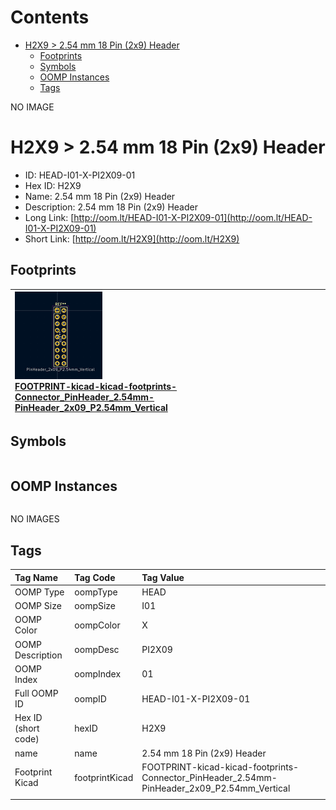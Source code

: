 



Contents
========

* [H2X9 > 2.54 mm 18 Pin (2x9) Header](#h2x9--254-mm-18-pin-2x9-header)
	* [Footprints](#footprints)
	* [Symbols](#symbols)
	* [OOMP Instances](#oomp-instances)
	* [Tags](#tags)
  
NO IMAGE  
# H2X9 > 2.54 mm 18 Pin (2x9) Header

- ID: HEAD-I01-X-PI2X09-01
- Hex ID: H2X9
- Name: 2.54 mm 18 Pin (2x9) Header
- Description: 2.54 mm 18 Pin (2x9) Header
- Long Link: [http://oom.lt/HEAD-I01-X-PI2X09-01](http://oom.lt/HEAD-I01-X-PI2X09-01)
- Short Link: [http://oom.lt/H2X9](http://oom.lt/H2X9)

## Footprints
  

|[![](https://raw.githubusercontent.com/oomlout/oomlout_OOMP_eda_V2/main/FOOTPRINT/kicad/kicad-footprints/Connector_PinHeader_2.54mm/PinHeader_2x09_P2.54mm_Vertical/image_140.png)<br>FOOTPRINT-kicad-kicad-footprints-Connector_PinHeader_2.54mm-PinHeader_2x09_P2.54mm_Vertical](https://github.com/oomlout/oomlout_OOMP_eda_V2/tree/main/FOOTPRINT/kicad/kicad-footprints/Connector_PinHeader_2.54mm/PinHeader_2x09_P2.54mm_Vertical/)|||
| :--- | :--- | :--- |

## Symbols
  

||||
| :--- | :--- | :--- |

## OOMP Instances
  

||||
| :--- | :--- | :--- |
  
NO IMAGES  
## Tags
  

|Tag Name|Tag Code|Tag Value|
| :--- | :--- | :--- |
|OOMP Type|oompType|HEAD|
|OOMP Size|oompSize|I01|
|OOMP Color|oompColor|X|
|OOMP Description|oompDesc|PI2X09|
|OOMP Index|oompIndex|01|
|Full OOMP ID|oompID|HEAD-I01-X-PI2X09-01|
|Hex ID (short code)|hexID|H2X9|
|name|name|2.54 mm 18 Pin (2x9) Header|
|Footprint Kicad|footprintKicad|FOOTPRINT-kicad-kicad-footprints-Connector_PinHeader_2.54mm-PinHeader_2x09_P2.54mm_Vertical|
||||
